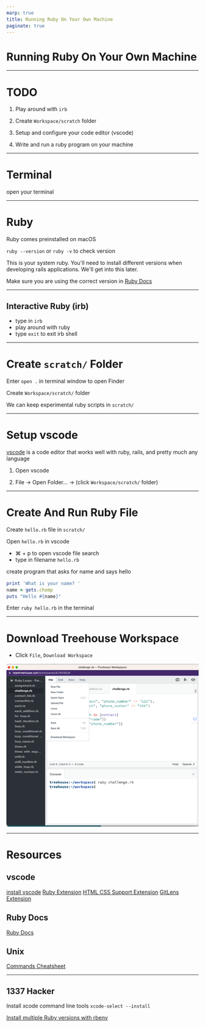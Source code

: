 ```yaml
---
marp: true
title: Running Ruby On Your Own Machine
paginate: true
---
```


# Running Ruby On Your Own Machine

---
# TODO

1. Play around with `irb`

2. Create `Workspace/scratch` folder

3. Setup and configure your code editor (vscode)

4. Write and run a ruby program on your machine

---

# Terminal
open your terminal
<!-- command + space (open spotlight search) -->
<!-- search 'terminal', press `enter` -->

---

# Ruby
Ruby comes preinstalled on macOS

`ruby --version` or `ruby -v` to check version

This is your system ruby. You'll need to install different versions when developing rails applications. We'll get into this later.

Make sure you are using the correct version in [Ruby Docs](https://ruby-doc.org/) 


---

## Interactive Ruby (irb)
* type in `irb`
* play around with ruby
* type `exit` to exit irb shell

---

# Create `scratch/` Folder

<!-- root path ~ -->
Enter `open .` in terminal window to open Finder

Create `Workspace/scratch/` folder

We can keep experimental ruby scripts in `scratch/`

---

# Setup vscode

[vscode](https://code.visualstudio.com/) is a code editor that works well with ruby, rails, and pretty much any language

1. Open vscode

2. File -> Open Folder... -> (click `Workspace/scratch/` folder)

---

# Create And Run Ruby File
<!-- we should be in vscode scratch folder -->
Create `hello.rb` file in `scratch/`

Open `hello.rb` in vscode
  * ⌘ + p to open vscode file search
  * type in filename `hello.rb`

create program that asks for name and says hello

```ruby
print 'What is your name? '
name = gets.chomp
puts "Hello #{name}"
```

Enter `ruby hello.rb` in the terminal

---

# Download Treehouse Workspace
* Click `File`, `Download Workspace`

![bg right](treehouse-workspace.png)

---

# Resources

## vscode
[install vscode](https://code.visualstudio.com/)
[Ruby Extension](https://marketplace.visualstudio.com/items?itemName=rebornix.Ruby)
[HTML CSS Support Extension](https://marketplace.visualstudio.com/items?itemName=ecmel.vscode-html-css)
[GitLens Extension](https://marketplace.visualstudio.com/items?itemName=eamodio.gitlens)


## Ruby Docs
[Ruby Docs](https://ruby-doc.org/)

## Unix
[Commands Cheatsheet](https://www.alexji.com/UNIXCheatSheet.pdf)

---

## 1337 Hacker

Install xcode command line tools `xcode-select --install`

[Install multiple Ruby versions with rbenv](https://github.com/rbenv/rbenv)
